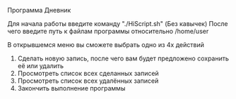 Программа Дневник

Для начала работы введите команду "./HiScript.sh" (Без кавычек)
После чего введите путь к файлам программы относительно /home/user 

В открывшемся меню вы сможете выбрать одно из 4х действий

1) Сделать новую запись, после чего вам будет предложено сохранить её или удалить
2) Просмотреть список всех сделанных записей
3) Просмотреть список всех удалённых записей
4) Закончить выполнение программы
